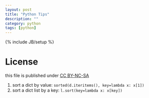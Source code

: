 ```yaml
---
layout: post
title: "Python Tips"
description: ""
category: python
tags: [python]
---
```

{% include JB/setup %}
# License
this file is published under [CC BY-NC-SA](http://creativecommons.org/licenses/by-nc-sa/3.0/)

1. sort a dict by value: `sorted(d.iteritems(), key=lambda x: x[1])`
2. sort a dict list by a key: `l.sort(key=lambda x: x[key])`
